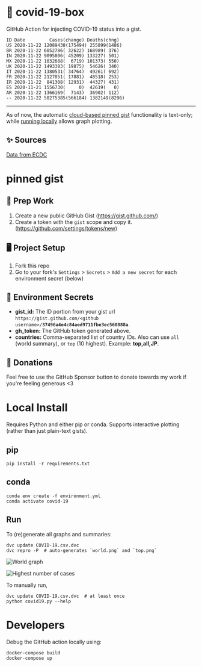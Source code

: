 # 🏥 covid-19-box

GitHub Action for injecting COVID-19 status into a gist.

```
ID Date         Cases(change) Deaths(chng)
US 2020-11-22 12089438(175494) 255899(1486)
BR 2020-11-22 6052786( 32622) 168989( 376)
IN 2020-11-22 9095806( 45209) 133227( 501)
MX 2020-11-22 1032688(  6719) 101373( 550)
UK 2020-11-22 1493383( 19875)  54626( 340)
IT 2020-11-22 1380531( 34764)  49261( 692)
FR 2020-11-22 2127051( 17881)  48518( 253)
IR 2020-11-22  841308( 12931)  44327( 431)
ES 2020-11-21 1556730(     0)  42619(   0)
AR 2020-11-22 1366169(  7143)  36902( 112)
-- 2020-11-22 58275385(566184) 1382149(8296)
```

---

As of now, the automatic [cloud-based pinned gist](#pinned-gist) functionality is text-only;
while [running locally](#local-install) allows graph plotting.

## ✨ Sources

[Data from ECDC](https://www.ecdc.europa.eu/en/publications-data/download-todays-data-geographic-distribution-covid-19-cases-worldwide)

# pinned gist

## 🎒 Prep Work
1. Create a new public GitHub Gist (https://gist.github.com/)
1. Create a token with the `gist` scope and copy it. (https://github.com/settings/tokens/new)

## 🖥 Project Setup
1. Fork this repo
1. Go to your fork's `Settings` > `Secrets` > `Add a new secret` for each environment secret (below)

## 🤫 Environment Secrets
- **gist_id:** The ID portion from your gist url `https://gist.github.com/<github username>/`**`37496a4e4c84aed9711fbe3ec560888a`**.
- **gh_token:** The GitHub token generated above.
- **countries:** Comma-separated list of country IDs. Also can use `all` (world summary), or `top` (10 highest). Example: **top,all,JP**.

## 💸 Donations

Feel free to use the GitHub Sponsor button to donate towards my work if you're feeling generous <3

# Local Install

Requires Python and either pip or conda. Supports interactive plotting (rather than just plain-text gists).

## pip

```
pip install -r requirements.txt
```

## conda

```
conda env create -f environment.yml
conda activate covid-19
```

## Run

To (re)generate all graphs and summaries:

```
dvc update COVID-19.csv.dvc
dvc repro -P  # auto-generates `world.png` and `top.png`
```

![World graph](world.png)

![Highest number of cases](top.png)

To manually run,

```
dvc update COVID-19.csv.dvc  # at least once
python covid19.py --help
```

# Developers

Debug the GitHub action locally using:

```
docker-compose build
docker-compose up
```
